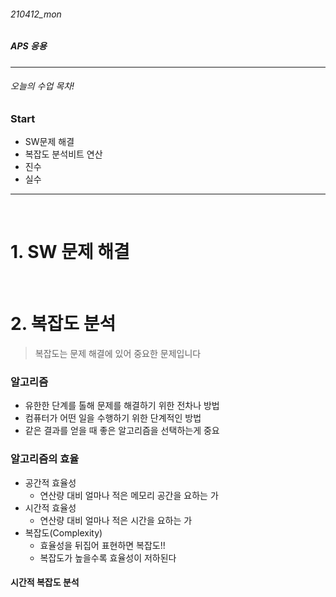 ###### 210412_mon

##### APS 응용

<hr>


###### 오늘의 수업 목차!

### Start

- SW문제 해결
- 복잡도 분석비트 연산
- 진수
- 실수

<hr>

<br>

# 1. SW 문제 해결



<br>

# 2. 복잡도 분석

> 복잡도는 문제 해결에 있어 중요한 문제입니다

### 알고리즘

- 유한한 단계를 톨해 문제를 해결하기 위한 전차나 방법
- 컴퓨터가 어떤 일을 수행하기 위한 단계적인 방법
- 같은 결과를 얻을 때 좋은 알고리즘을 선택하는게 중요

### 알고리즘의 효율

- 공간적 효율성
  - 연산량 대비 얼마나 적은 메모리 공간을 요하는 가
- 시간적 효율성
  - 연산량 대비 얼마나 적은 시간을 요하는 가
- 복잡도(Complexity)
  - 효율성을 뒤집어 표현하면 복잡도!!
  - 복잡도가 높을수록 효율성이 저하된다

#### 시간적 복잡도 분석

